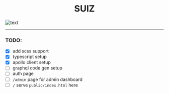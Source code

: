 <h1 align="center">SUIZ</h1>

![text](https://img.shields.io/badge/status-under%20construction-orange)

---

### TODO:

- [x] add scss support
- [x] typescript setup
- [x] apollo client setup
- [ ] graphql code gen setup
- [ ] auth page
- [ ] `/admin` page for admin dashboard
- [ ] `/` serve `public/index.html` here
